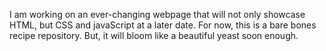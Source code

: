 I am working on an ever-changing webpage that will not only showcase HTML, but CSS and javaScript at a later date. For now, this is a bare bones recipe repository. But, it will bloom like a beautiful yeast soon enough.